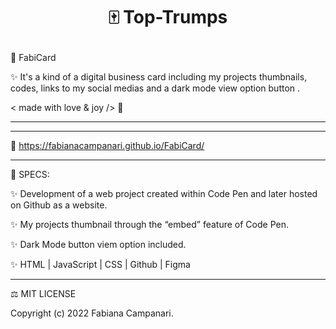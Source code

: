 # <p align="center"> 🀄️ Top-Trumps </p>

🎫  FabiCard


✨  It's a kind of a digital business card including my projects thumbnails, codes, links to my social medias and a dark mode view option button .


< made with love & joy /> 🤎 
_____________________________________________________________________________________________



_____________________________________________________________________________________________


🚀  https://fabianacampanari.github.io/FabiCard/

_____________________________________________________________________________________________

📌   SPECS:

✨   Development of a web project created within Code Pen and later hosted on Github as a website.

✨   My projects thumbnail through the “embed” feature of Code Pen.

✨   Dark Mode button viem option included.

✨   HTML | JavaScript | CSS | Github | Figma 

__________________________________________________________________________________________

 ⚖︎   MIT LICENSE

 Copyright (c) 2022 Fabiana Campanari.
